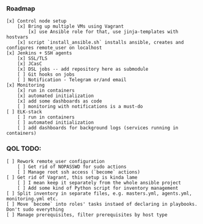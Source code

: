 ### Roadmap

    [x] Control node setup
        [x] Bring up multiple VMs using Vagrant
            [x] use Ansible role for that, use jinja-templates with hostvars
        [x] script `install_ansible.sh` installs ansible, creates and configures remote_user on localhost
    [x] Jenkins + SSH agents
        [x] SSL/TLS
        [x] JCasC
        [x] DSL jobs -- add repository here as submodule
        [ ] Git hooks on jobs
        [ ] Notification - Telegram or/and email
    [x] Monitoring
        [x] run in containers
        [x] automated initialization
        [x] add some dashboards as code
        [ ] monitoring with notifications is a must-do
    [ ] ELK-stack
        [ ] run in containers
        [ ] automated initialization
        [ ] add dashboards for background logs (services running in containers)

### QOL TODO:
    [ ] Rework remote_user configuration
        [ ] Get rid of NOPASSWD for sudo actions
        [ ] Manage root ssh access (`become` actions)
    [ ] Get rid of Vagrant, this setup is kinda lame
        [ ] I mean keep it separately from the whole ansible project
        [ ] Add some kind of Python script for inventory management
    [ ] Split inventory in separate files, e.g. masters.yml, agents.yml, monitoring.yml etc.
    [ ] Move `become` into roles' tasks instaed of declaring in playbooks. Don't sudo everything
    [ ] Manage prerequisites, filter prerequisites by host type
